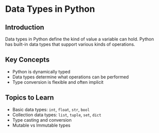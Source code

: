 # Data Types in Python

## Introduction
Data types in Python define the kind of value a variable can hold. Python has built-in data types that support various kinds of operations.

## Key Concepts
- Python is dynamically typed  
- Data types determine what operations can be performed  
- Type conversion is flexible and often implicit  

## Topics to Learn
- Basic data types: `int`, `float`, `str`, `bool`  
- Collection data types: `list`, `tuple`, `set`, `dict`  
- Type casting and conversion  
- Mutable vs Immutable types  
